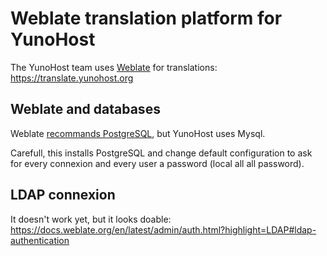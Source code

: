 # Weblate translation platform for YunoHost

The YunoHost team uses [Weblate](https://weblate.org) for translations: https://translate.yunohost.org


## Weblate and databases

Weblate [recommands PostgreSQL](https://docs.weblate.org/en/latest/admin/install.html#database-setup-for-weblate), but YunoHost uses Mysql.

Carefull, this installs PostgreSQL and change default configuration to ask for every connexion and every user a password (local all all password).

## LDAP connexion

It doesn't work yet, but it looks doable: https://docs.weblate.org/en/latest/admin/auth.html?highlight=LDAP#ldap-authentication
